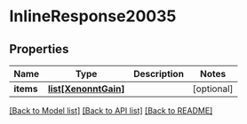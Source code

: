# InlineResponse20035

## Properties
Name | Type | Description | Notes
------------ | ------------- | ------------- | -------------
**items** | [**list[XenonntGain]**](XenonntGain.md) |  | [optional] 

[[Back to Model list]](../README.md#documentation-for-models) [[Back to API list]](../README.md#documentation-for-api-endpoints) [[Back to README]](../README.md)


